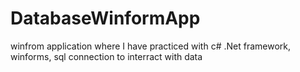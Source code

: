 # DatabaseWinformApp
winfrom application where I have practiced with c# .Net framework, winforms, sql connection to interract with data

